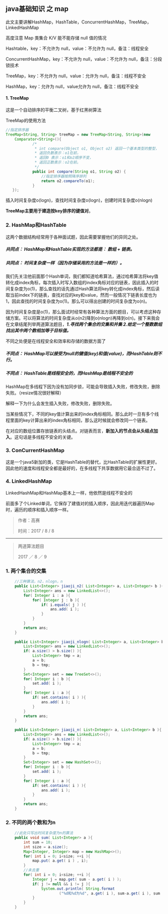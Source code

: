 ## java基础知识 之 map

此文主要讲解HashMap，HashTable，ConcurrentHashMap，TreeMap，LinkedHashMap

高度注意 Map 类集合 K/V 能不能存储 null 值的情况
Hashtable，key：不允许为 null，value：不允许为 null，备注：线程安全
ConcurrentHashMap，key：不允许为 null，value：不允许为 null，备注：分段锁技术
TreeMap，key：不允许为 null，value：允许为 null，备注：线程不安全
HashMap，key：允许为 null，value允许为 null，备注：线程不安全

#### 1. TreeMap
这是一个自动排序的平衡二叉树，基于红黑树算法

TreeMap的使用方法

```java
//指定排序器  
TreeMap<String, String> treeMap = new TreeMap<String, String>(new 
	Comparator<String>(){  
            /* 
             * int compare(Object o1, Object o2) 返回一个基本类型的整型， 
             * 返回负数表示：o1在前， 
             * 返回0 表示：o1和o2顺序不变， 
             * 返回正数表示：o2在前。 
             */  
            public int compare(String o1, String o2) {
                //指定排序器按照降序排列  
                return o2.compareTo(o1);  
            }     
   });

```

插入时间复杂度o(logn)，查找时间复杂度o(logn)，创建时间复杂度o(nlogn)

**TreeMap主要用于建造按key排序的键值对**。

### 2. HashMap和HashTable

这两个数据结构经常用于各种面试题，因此需要掌握他们的异同之处。

##### 共同点： HashMap和HashTable实现的方法都是： 数组 + 链表。

##### 共同点： 时间复杂度一样（因为存储采用的方法是一样的）。

我们先关注他前面那个Hash单词，我们都知道哈希算法，通过哈希算法将key值转化成index角标，每次插入时写入数组的index角标对应的链表，因此插入的时间复杂度为o(1)，那么查找的话先通过Hash算法将key转化成index角标，然后读取当前index下的链表，查找对应的key和value，然而一般情况下链表长度也为1，因此查找的时间复杂度为o(1)。那么可以得出创建的时间复杂度为o(n)。

因为时间复杂度是o(1)，那么面试时经常有各种算法方面的题目，可以考虑这种存储方案。可以将算法的时间复杂度从o(n2)降到o(nlogn)再降到o(n)。接下来我会在文章结尾列举两道算法题目，***1.寻找两个集合的交集和并集 2.给定一个整数数组找出其中两个数相加等于目标值。***

不同之处便是在线程安全和效率和存储的数据方面了

##### 不同点： HashMap可以接受为null的键值(key)和值(value)，而HashTable则不行。

##### 不同点： HashTable是线程安全的，而HashMap是线程不安全的

HashMap在多线程下因为没有加同步锁，可能会导致插入失败，修改失败，删除失败。（resize情况很好解释）

解释一下为什么会发生插入失败，修改失败，删除失败。

当某些情况下，不同的key值计算出来的index角标相同。那么此时一旦有多个线程里面的key计算出来的index角标相同，那么这时候就会修改同一个链表。

在对应的数组位置存放链表的头结点。对链表而言，**新加入的节点会从头结点加入**。这句话是多线程不安全的关键。


### 3. ConCurrentHashMap

这是一个java5新加的类，它是HashTable的替代，比HashTable的扩展性更好。
因此他的速度和线程安全都是最好的，在多线程下共享数据用它最合适不过了。

### 4. LinkedHashMap
LinkedHashMap和HashMap基本上一样，他依然是线程不安全的

前面多了个Linked单词，它保存了建值对的插入顺序，因此用迭代器遍历Map时，遍历的顺序和插入顺序一样。

> 作者：高赛
> 
> 时间：2017 / 8 / 8

***

> 两道算法题目
> 
> 2017 ／ 8 ／ 9

### 1. 两个集合的交集

```java
	//三种算法，n2，nlogn，n
	public List<Integer> jiaoji_n2( List<Integer> a, List<Integer> b ){
		List<Integer> ans = new LinkedList<>();
		for( Integer i : a ){
			for( Integer j : b ){
				if( i.equals( j ) ){
					ans.add( i );
				}
			}
		}
		return ans;
	}
	
	public List<Integer> jiaoji_nlogn( List<Integer> a, List<Integer> b ){
		List<Integer> ans = new LinkedList<>();
		if( a.size() > b.size() ){
			List<Integer> tmp = a;
			a = b;
			b = tmp;
		}
		Set<Integer> set = new TreeSet<>();
		for( Integer i : b ){
			set.add( i );
		}
		for( Integer i : a ){
			if( set.contains( i ) ){
				ans.add( i );
			}
		}
		return ans;
	}
	
	public List<Integer> jiaoji_n( List<Integer> a, List<Integer> b ){
		List<Integer> ans = new LinkedList<>();
		if( a.size() > b.size() ){
			List<Integer> tmp = a;
			a = b;
			b = tmp;
		}
		Set<Integer> set = new HashSet<>();
		for( Integer i : b ){
			set.add( i );
		}
		for( Integer i : a ){
			if( set.contains( i ) ){
				ans.add( i );
			}
		}
		return ans;
	}
```

### 2. 不同的两个数和为n

```java
	//此处只写出时间复杂度为n的算法
	public void sum( List<Integer> a ){
		int sum = 10;
		int size = a.size();
		Map<Integer, Integer> map = new HashMap<>();
		for( int i = 0; i<size; ++i ){
			map.put( a.get( i ) , i);
		}
		//未去重
		for( int i = 0; i<size; ++i ){
			Integer j = map.get( sum - a.get( i ) );
			if( j != null && i != j ){
				System.out.println( String.format
						("%d和%d为%d", a.get( i ), sum-a.get( i ), sum ) );
			}
		}
	}
	
```
